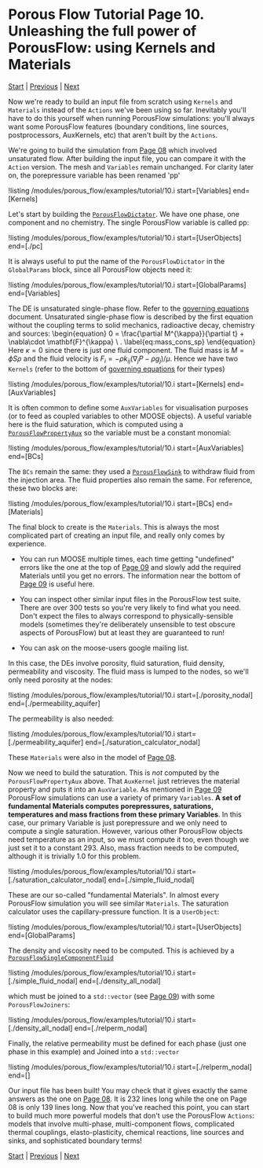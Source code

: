 # Porous Flow Tutorial Page 10.  Unleashing the full power of PorousFlow: using Kernels and Materials

[Start](/porous_flow/tutorial_00.md) |
[Previous](/porous_flow/tutorial_09.md) |
[Next](/porous_flow/tutorial_11.md)

Now we're ready to build an input file from scratch using `Kernels` and `Materials` instead of the `Actions` we've been using so far.  Inevitably you'll have to do this yourself when running PorousFlow simulations: you'll always want some PorousFlow features (boundary conditions, line sources, postprocessors, AuxKernels, etc) that aren't built by the `Actions`.

We're going to build the simulation from [Page 08](/porous_flow/tutorial_08.md) which involved unsaturated flow.  After building the input file, you can compare it with the `Action` version.  The mesh and `Variables` remain unchanged.  For clarity later on, the porepressure variable has been renamed 'pp'

!listing /modules/porous_flow/examples/tutorial/10.i start=[Variables] end=[Kernels]

Let's start by building the [`PorousFlowDictator`](/porous_flow/PorousFlowDictator.md).  We have one phase, one component and no chemistry.  The single PorousFlow variable is called pp:

!listing /modules/porous_flow/examples/tutorial/10.i start=[UserObjects] end=[./pc]

It is always useful to put the name of the `PorousFlowDictator` in the `GlobalParams` block, since all PorousFlow objects need it:

!listing /modules/porous_flow/examples/tutorial/10.i start=[GlobalParams] end=[Variables]

The DE is unsaturated single-phase flow.  Refer to the [governing equations](/porous_flow/governing_equations.md) document.  Unsaturated single-phase flow is described by the first equation without the coupling terms to solid mechanics, radioactive decay, chemistry and sources:
\begin{equation}
0 = \frac{\partial M^{\kappa}}{\partial t} + \nabla\cdot \mathbf{F}^{\kappa}  \ .
\label{eq:mass_cons_sp}
\end{equation}
Here $\kappa = 0$ since there is just one fluid component.  The fluid mass is $M = \phi S \rho$ and the fluid velocity is $F_{i} = -\rho k_{ij} (\nabla_{j} P - \rho g_{j}) / \mu$.  Hence we have two `Kernels` (refer to the bottom of [governing equations](/porous_flow/governing_equations.md) for their types)

!listing /modules/porous_flow/examples/tutorial/10.i start=[Kernels] end=[AuxVariables]

It is often common to define some `AuxVariables` for visualisation purposes (or to feed as coupled variables to other MOOSE objects).  A useful variable here is the fluid saturation, which is computed using a [`PorousFlowPropertyAux`](/systems/AuxKernels/porous_flow/PorousFlowPropertyAux.md) so the variable must be a constant monomial:

!listing /modules/porous_flow/examples/tutorial/10.i start=[AuxVariables] end=[BCs]

The `BCs` remain the same: they used a [`PorousFlowSink`](/porous_flow/boundaries.md) to withdraw fluid from the injection area.  The fluid properties also remain the same.  For reference, these two blocks are:

!listing /modules/porous_flow/examples/tutorial/10.i start=[BCs] end=[Materials]

The final block to create is the `Materials`.  This is always the most complicated part of creating an input file, and really only comes by experience.

 - You can run MOOSE multiple times, each time getting "undefined" errors like the one at the top of [Page 09](/porous_flow/tutorial_09.md) and slowly add the required Materials until you get no errors.  The information near the bottom of [Page 09](/porous_flow/tutorial_09.md) is useful here.

 - You can inspect other similar input files in the PorousFlow test suite.  There are over 300 tests so you're very likely to find what you need.  Don't expect the files to always correspond to physically-sensible models (sometimes they're deliberately unsensible to test obscure aspects of PorousFlow) but at least they are guaranteed to run!

 - You can ask on the moose-users google mailing list.

In this case, the DEs involve porosity, fluid saturation, fluid density, permeability and viscosity.  The fluid mass is lumped to the nodes, so we'll only need porosity at the nodes:

!listing /modules/porous_flow/examples/tutorial/10.i start=[./porosity_nodal] end=[./permeability_aquifer]

The permeability is also needed:

!listing /modules/porous_flow/examples/tutorial/10.i start=[./permeability_aquifer] end=[./saturation_calculator_nodal]

These `Materials` were also in the model of [Page 08](/porous_flow/tutorial_08.md).

Now we need to build the saturation.  This is *not* computed by the `PorousFlowPropertyAux` above.  That `AuxKernel` just retrieves the material property and puts it into an `AuxVariable`.  As mentioned in [Page 09](/porous_flow/tutorial_09.md) PorousFlow simulations can use a variety of primary `Variables`.  **A set of fundamental Materials computes porepressures, saturations, temperatures and mass fractions from these primary Variables**.  In this case, our primary Variable is just porepressure and we only need to compute a single saturation.  However, various other PorousFlow objects need temperature as an input, so we must compute it too, even though we just set it to a constant 293.  Also, mass fraction needs to be computed, although it is trivially 1.0 for this problem.

!listing /modules/porous_flow/examples/tutorial/10.i start=[./saturation_calculator_nodal] end=[./simple_fluid_nodal]

These are our so-called "fundamental Materials".  In almost every PorousFlow simulation you will see similar `Materials`.  The saturation calculator uses the capillary-pressure function.  It is a `UserObject`:

!listing /modules/porous_flow/examples/tutorial/10.i start=[UserObjects] end=[GlobalParams]

The density and viscosity need to be computed.  This is achieved by a [`PorousFlowSingleComponentFluid`](/systems/Materials/porous_flow/PorousFlowSingleComponentFluid.md)

!listing /modules/porous_flow/examples/tutorial/10.i start=[./simple_fluid_nodal] end=[./density_all_nodal]

which must be joined to a `std::vector` (see [Page 09](/porous_flow/tutorial_09.md)) with some `PorousFlowJoiners`:

!listing /modules/porous_flow/examples/tutorial/10.i start=[./density_all_nodal] end=[./relperm_nodal]

Finally, the relative permeability must be defined for each phase (just one phase in this example) and Joined into a `std::vector`

!listing /modules/porous_flow/examples/tutorial/10.i start=[./relperm_nodal] end=[]

Our input file has been built!  You may check that it gives exactly the same answers as the one on [Page 08](/porous_flow/tutorial_08.md).  It is 232 lines long while the one on Page 08 is only 139 lines long.  Now that you've reached this point, you can start to build much more powerful models that don't use the PorousFlow `Actions`: models that involve multi-phase, multi-component flows, complicated thermal couplings, elasto-plasticity, chemical reactions, line sources and sinks, and sophisticated boundary terms!

[Start](/porous_flow/tutorial_00.md) |
[Previous](/porous_flow/tutorial_09.md) |
[Next](/porous_flow/tutorial_11.md)



